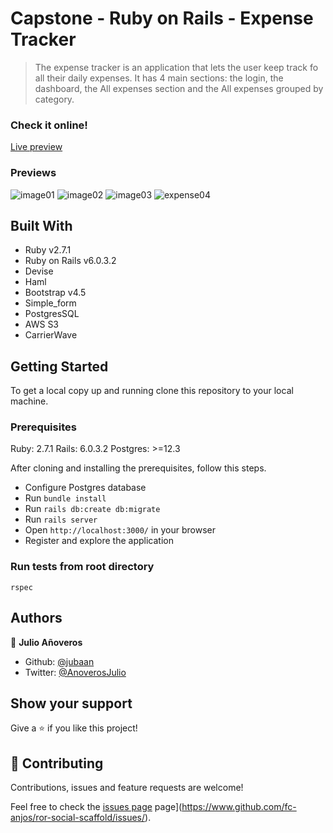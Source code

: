 
# Capstone - Ruby on Rails - Expense Tracker

> The expense tracker is an application that lets the user keep track fo all
> their daily expenses. It has 4 main sections: the login, the dashboard,
> the All expenses section and the All expenses grouped by category.

### Check it online!
[Live preview](https://enigmatic-refuge-65429.herokuapp.com/)

### Previews
![image01](https://user-images.githubusercontent.com/25774518/89700315-d8d8e600-d8f2-11ea-83f0-392af73f5d93.jpg)
![image02](https://user-images.githubusercontent.com/25774518/89700313-d8404f80-d8f2-11ea-8f98-f017d833eaf7.jpg)
![image03](https://user-images.githubusercontent.com/25774518/89700316-d8d8e600-d8f2-11ea-9f0b-31a8abd5f167.jpg)
![expense04](https://user-images.githubusercontent.com/25774518/89700318-d9717c80-d8f2-11ea-9ed6-3e8bbbadbc07.jpg)

## Built With
- Ruby v2.7.1
- Ruby on Rails v6.0.3.2
- Devise
- Haml
- Bootstrap v4.5
- Simple_form
- PostgresSQL
- AWS S3
- CarrierWave

## Getting Started

To get a local copy up and running clone this repository to your local
machine.

### Prerequisites

Ruby: 2.7.1
Rails: 6.0.3.2
Postgres: >=12.3

After cloning and installing the prerequisites, follow this steps.

- Configure Postgres database
- Run ``bundle install``
- Run ``rails db:create db:migrate``
- Run ``rails server``
- Open `http://localhost:3000/` in your browser
- Register and explore the application

### Run tests from root directory

``rspec``

## Authors

👤 **Julio Añoveros**

- Github: [@jubaan](https://github.com/jubaan)
- Twitter: [@AnoverosJulio](https://twitter.com/AnoverosJulio)

## Show your support

Give a ⭐️ if you like this project!

## 🤝 Contributing

Contributions, issues and feature requests are welcome!

Feel free to check the [issues page](https://github.com/jubaan/capstone/issues)
page](https://www.github.com/fc-anjos/ror-social-scaffold/issues/).
